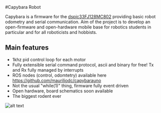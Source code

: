 #Capybara Robot

Capybara is a firmware for the [dspic33FJ128MC802](http://www.microchip.com/wwwproducts/Devices.aspx?product=dsPIC33FJ128MC802) providing basic robot odometry and serial communication.
Aim of the project is to develop an open-firmware and open-hardware mobile base for robotics students in particular 
and for all roboticists and hobbists.

## Main features
* 1khz pid control loop for each motor
* Fully extensible serial command protocol, ascii and binary for free! Tx and Rx fully managed by interrupts
* ROS nodes (control, odomtetry) available here https://github.com/mauriliodc/capybarauno
* Not the usual "while(1)" thing, firmware fully event driven
* Open hardware, board schematics soon available
* The biggest rodent ever

![alt text](http://i.imgur.com/QOzCvIJ.jpg "Capybara")



